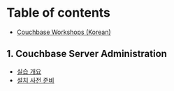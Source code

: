 # Table of contents

* [Couchbase Workshops (Korean)](README.md)

## 1. Couchbase Server Administration

* [실습 개요](1.-couchbase-server-administration/undefined.md)
* [설치 사전 준비](1.-couchbase-server-administration/undefined-1.md)
